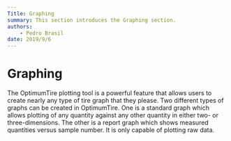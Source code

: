 ```yaml
---
Title: Graphing
summary: This section introduces the Graphing section.
authors:
    - Pedro Brasil   
date: 2019/9/6
---
```


# Graphing

The OptimumTire plotting tool is a powerful feature that allows users to create nearly any type of tire graph that they please. Two different types of graphs can be created in OptimumTire. One is a standard graph which allows plotting of any quantity against any other quantity in either two- or three-dimensions. The other is a report graph which shows measured quantities versus sample number. It is only capable of plotting raw data.
